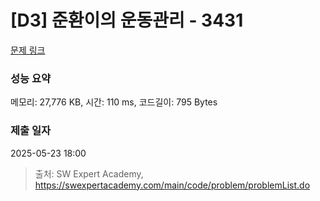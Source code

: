# [D3] 준환이의 운동관리 - 3431 

[문제 링크](https://swexpertacademy.com/main/code/problem/problemDetail.do?contestProbId=AWE_ZXcqAAMDFAV2) 

### 성능 요약

메모리: 27,776 KB, 시간: 110 ms, 코드길이: 795 Bytes

### 제출 일자

2025-05-23 18:00



> 출처: SW Expert Academy, https://swexpertacademy.com/main/code/problem/problemList.do